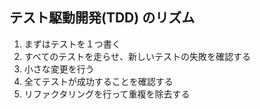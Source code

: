 ## テスト駆動開発(TDD) のリズム

1. まずはテストを１つ書く
2. すべてのテストを走らせ、新しいテストの失敗を確認する
3. 小さな変更を行う
4. 全てテストが成功することを確認する
5. リファクタリングを行って重複を除去する
